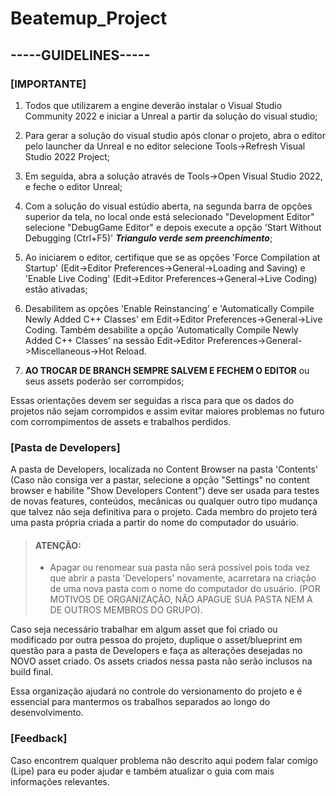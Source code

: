 # Beatemup_Project

## -----GUIDELINES-----

### \[**IMPORTANTE**\]

1. Todos que utilizarem a engine deverão instalar o Visual Studio Community 2022 e iniciar a Unreal a partir da solução do visual studio;

2. Para gerar a solução do visual studio após clonar o projeto, abra o editor pelo launcher da Unreal e no editor selecione Tools->Refresh Visual Studio 2022 Project;

3. Em seguida, abra a solução através de Tools->Open Visual Studio 2022, e feche o editor Unreal;

4. Com a solução do visual estúdio aberta, na segunda barra de opções superior da tela, no local onde está selecionado "Development Editor" selecione "DebugGame Editor" e depois execute a opção 'Start Without Debugging (Ctrl+F5)' ***Triangulo verde sem preenchimento***;

5. Ao iniciarem o editor, certifique que se as opções 'Force Compilation at Startup' (Edit->Editor Preferences->General->Loading and Saving) e 'Enable Live Coding' (Edit->Editor Preferences->General->Live Coding) estão ativadas;

6. Desabilitem as opções 'Enable Reinstancing' e 'Automatically Compile Newly Added C++ Classes' em Edit->Editor Preferences->General->Live Coding. Também desabilite a opção 'Automatically Compile Newly Added C++ Classes' na sessão Edit->Editor Preferences->General->Miscellaneous->Hot Reload.

7. **AO TROCAR DE BRANCH SEMPRE SALVEM E FECHEM O EDITOR** ou seus assets poderão ser corrompidos;

Essas orientações devem ser seguidas a risca para que os dados do projetos não sejam corrompidos e assim evitar maiores problemas no futuro com corrompimentos de assets e trabalhos perdidos.

### \[**Pasta de Developers**\]

A pasta de Developers, localizada no Content Browser na pasta 'Contents' (Caso não consiga ver a pastar, selecione a opção "Settings" no content browser e habilite "Show Developers Content") deve ser usada para testes de novas features, conteúdos, mecânicas ou qualquer outro tipo mudança que talvez não seja definitiva para o projeto. Cada membro do projeto terá uma pasta própria criada a partir do nome do computador do usuário.

> #### ATENÇÃO:
> - Apagar ou renomear sua pasta não será possível pois toda vez que abrir a pasta 'Developers' novamente, acarretara na criação de uma nova pasta com o nome do computador do usuário. (POR MOTIVOS DE ORGANIZAÇÃO, NÃO APAGUE SUA PASTA NEM A DE OUTROS MEMBROS DO GRUPO). 

Caso seja necessário trabalhar em algum asset que foi criado ou modificado por outra pessoa do projeto, duplique o asset/blueprint em questão para a pasta de Developers e faça as alterações desejadas no NOVO asset criado. Os assets criados nessa pasta não serão inclusos na build final.

Essa organização ajudará no controle do versionamento do projeto e é essencial para mantermos os trabalhos separados ao longo do desenvolvimento.

### \[**Feedback**\]

Caso encontrem qualquer problema não descrito aqui podem falar comigo (Lipe) para eu poder ajudar e também atualizar o guia com mais informações relevantes.

